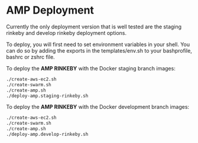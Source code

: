# AMP Deployment

Currently the only deployment version that is well tested are the staging rinkeby and develop rinkeby
deployment options.

To deploy, you will first need to set environment variables in your shell. You can do so by adding the exports
in the templates/env.sh to your bashprofile, bashrc or zshrc file.

To deploy the **AMP RINKEBY** with the Docker staging branch images:

```bash
./create-aws-ec2.sh
./create-swarm.sh
./create-amp.sh
./deploy-amp.staging-rinkeby.sh
```

To deploy the **AMP RINKEBY** with the Docker development branch images:

```bash
./create-aws-ec2.sh
./create-swarm.sh
./create-amp.sh
./deploy-amp.develop-rinkeby.sh
```
